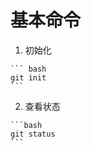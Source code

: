 <!--
 * @Author: ldx
 * @Date: 2021-03-10 10:52:52
 * @LastEditTime: 2021-03-16 10:27:22
 * @LastEditors: ldx
 * @Description: 命令
 * @FilePath: \docs\docs\git\command.md
-->
# 基本命令

  1. 初始化

    ``` bash
    git init
    ```
  2. 查看状态

    ```bash
    git status
    ```